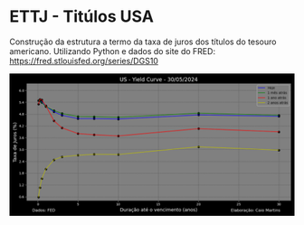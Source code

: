 # ETTJ - Titúlos USA 
Construção da estrutura a termo da taxa de juros dos títulos do tesouro americano.
Utilizando Python e dados do site do FRED:
https://fred.stlouisfed.org/series/DGS10

![image](https://github.com/caiomferreira/Yield_Curve/blob/f80d7480ea1a5d6a4a8926ef6266f4dd967189e0/US%20-%20Yield%20Curve.png)
